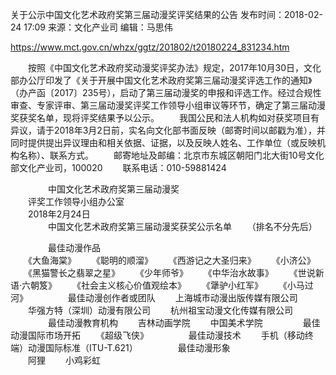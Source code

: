 关于公示中国文化艺术政府奖第三届动漫奖评奖结果的公告
发布时间：2018-02-24 17:09 来源：文化产业司 编辑：马思伟

https://www.mct.gov.cn/whzx/ggtz/201802/t20180224_831234.htm

　　按照《中国文化艺术政府奖动漫奖评奖办法》规定，2017年10月30日，文化部办公厅印发了《关于开展中国文化艺术政府奖第三届动漫奖评选工作的通知》（办产函〔2017〕235号），启动了第三届动漫奖的申报和评选工作。经过合规性审查、专家评审、第三届动漫奖评奖工作领导小组审议等环节，确定了第三届动漫奖获奖名单，现将评奖结果予以公示。
　　我国公民和法人机构如对获奖项目有异议，请于2018年3月2日前，实名向文化部书面反映（邮寄时间以邮戳为准），并同时提供提出异议理由和相关依据、证据，以及反映人姓名、工作单位（或反映机构名称）、联系方式。
　　邮寄地址及邮编：北京市东城区朝阳门北大街10号文化部文化产业司，100020
　　联系电话：010-59881424                
 

 

　　
　　中国文化艺术政府奖第三届动漫奖         
　　评奖工作领导小组办公室           
　　2018年2月24日              
　　
　　中国文化艺术政府奖第三届动漫奖获奖公示名单
　　（排名不分先后）
 

 

　　
　　最佳动漫作品	
　　《大鱼海棠》
　　《聪明的顺溜》
　　《西游记之大圣归来》
　　《小济公》
　　《黑猫警长之翡翠之星》
　　《少年师爷》
　　《中华治水故事》
　　《世说新语·六朝笈》
　　《社会主义核心价值观绘本》
　　《犟驴小红军》
　　《小马过河》
　　
　　最佳动漫创作者或团队
　　上海城市动漫出版传媒有限公司
　　华强方特（深圳）动漫有限公司
　　杭州祖宝动漫文化传媒有限公司
　　
　　最佳动漫教育机构
　　吉林动画学院
　　中国美术学院
　　
　　最佳动漫国际市场开拓
　　《超级飞侠》
　　
　　最佳动漫技术
　　手机（移动终端）动漫国际标准（ITU-T.621）
　　
　　最佳动漫形象	
　　阿狸
　　小鸡彩虹
